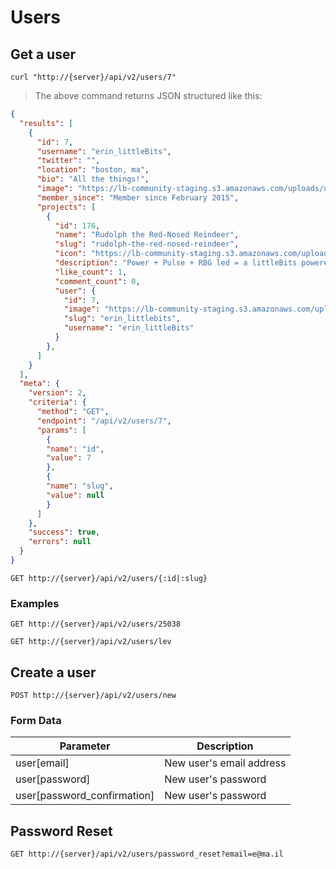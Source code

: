 # Users

## Get a user

```shell
curl "http://{server}/api/v2/users/7"
```

> The above command returns JSON structured like this:

```json
{
  "results": [
    {
      "id": 7,
      "username": "erin_littleBits",
      "twitter": "",
      "location": "boston, ma",
      "bio": "All the things!",
      "image": "https://lb-community-staging.s3.amazonaws.com/uploads/user/avatar/484/medium_DSC_4144_-_Version_2.JPG",
      "member_since": "Member since February 2015",
      "projects": [
        {
          "id": 176,
          "name": "Rudolph the Red-Nosed Reindeer",
          "slug": "rudolph-the-red-nosed-reindeer",
          "icon": "https://lb-community-staging.s3.amazonaws.com/uploads/lab/PurpleBit.jpg",
          "description": "Power + Pulse + RBG led = a littleBits powered blinking Rudolph nose!",
          "like_count": 1,
          "comment_count": 0,
          "user": {
            "id": 7,
            "image": "https://lb-community-staging.s3.amazonaws.com/uploads/user/avatar/484/small_DSC_4144_-_Version_2.JPG",
            "slug": "erin_littlebits",
            "username": "erin_littleBits"
          }
        },
      ]
    }
  ],
  "meta": {
    "version": 2,
    "criteria": {
      "method": "GET",
      "endpoint": "/api/v2/users/7",
      "params": [
        {
        "name": "id",
        "value": 7
        },
        {
        "name": "slug",
        "value": null
        }
      ]
    },
    "success": true,
    "errors": null
  }
}
```

`GET http://{server}/api/v2/users/{:id|:slug}`

### Examples

`GET http://{server}/api/v2/users/25038`

`GET http://{server}/api/v2/users/lev`

## Create a user

`POST http://{server}/api/v2/users/new`

### Form Data

Parameter | Description
--------- | -----------
user[email] | New user's email address
user[password] | New user's password
user[password_confirmation] | New user's password

## Password Reset

`GET http://{server}/api/v2/users/password_reset?email=e@ma.il`
